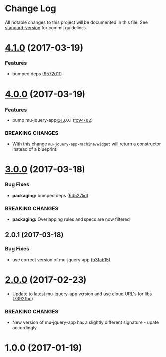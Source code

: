 # Change Log

All notable changes to this project will be documented in this file. See [standard-version](https://github.com/conventional-changelog/standard-version) for commit guidelines.

<a name="4.1.0"></a>
# [4.1.0](https://github.com/mu-lib/mu-jquery-app-machina/compare/v4.0.0...v4.1.0) (2017-03-19)


### Features

* bumped deps ([9572d1f](https://github.com/mu-lib/mu-jquery-app-machina/commit/9572d1f))



<a name="4.0.0"></a>
# [4.0.0](https://github.com/mu-lib/mu-jquery-app-machina/compare/v3.0.0...v4.0.0) (2017-03-19)


### Features

* bump mu-jquery-app[@13](https://github.com/13).0.1 ([fc94782](https://github.com/mu-lib/mu-jquery-app-machina/commit/fc94782))


### BREAKING CHANGES

* With this change `mu-jquery-app-machina/widget` will return a constructor instead of a blueprint.



<a name="3.0.0"></a>
# [3.0.0](https://github.com/mu-lib/mu-jquery-app-machina/compare/v2.0.1...v3.0.0) (2017-03-18)


### Bug Fixes

* **packaging:** bumped deps ([6d5275d](https://github.com/mu-lib/mu-jquery-app-machina/commit/6d5275d))


### BREAKING CHANGES

* **packaging:** Overlapping rules and specs are now filtered



<a name="2.0.1"></a>
## [2.0.1](https://github.com/mu-lib/mu-jquery-app-machina/compare/v2.0.0...v2.0.1) (2017-03-18)


### Bug Fixes

* use correct version of mu-jquery-app ([b3fab15](https://github.com/mu-lib/mu-jquery-app-machina/commit/b3fab15))



<a name="2.0.0"></a>
# [2.0.0](https://github.com/mu-lib/mu-jquery-app-machina/compare/v1.0.0...v2.0.0) (2017-02-23)


* Update to latest mu-jquery-app version and use cloud URL's for libs ([73921bc](https://github.com/mu-lib/mu-jquery-app-machina/commit/73921bc))


### BREAKING CHANGES

* New version of mu-jquery-app has a slightly different signature - upate accordingly.



<a name="1.0.0"></a>
# 1.0.0 (2017-01-19)

